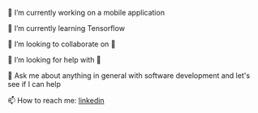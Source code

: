 
🔭 I’m currently working on a mobile application

🌱 I’m currently learning Tensorflow

👯 I’m looking to collaborate on 🤔

🤔 I’m looking for help with 🤔

💬 Ask me about anything in general with software development and let's see if I can help

📫 How to reach me: [linkedin](https://www.linkedin.com/in/anis-doudech-466348245/)
